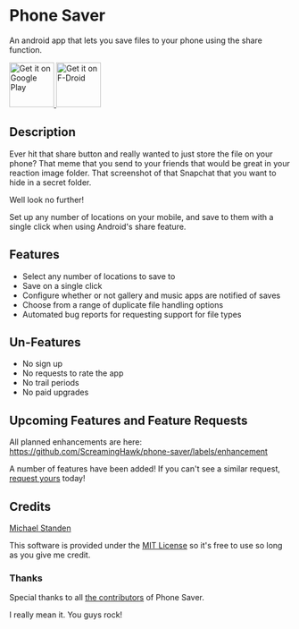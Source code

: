 # Phone Saver

An android app that lets you save files to your phone using the share function.

<a href="https://play.google.com/store/apps/details?id=link.standen.michael.phonesaver" target="_blank">
	<img src="https://play.google.com/intl/en_us/badges/images/generic/en-play-badge.png" alt="Get it on Google Play" height="80"/>
</a>
<a href="https://f-droid.org/repository/browse/?fdid=link.standen.michael.phonesaver" target="_blank">
	<img src="https://f-droid.org/badge/get-it-on.png" alt="Get it on F-Droid" height="80"/>
</a>

## Description

Ever hit that share button and really wanted to just store the file on your phone?
That meme that you send to your friends that would be great in your reaction image folder.
That screenshot of that Snapchat that you want to hide in a secret folder.

Well look no further!

Set up any number of locations on your mobile, and save to them with a single click when using Android's share feature.

## Features

* Select any number of locations to save to
* Save on a single click
* Configure whether or not gallery and music apps are notified of saves
* Choose from a range of duplicate file handling options
* Automated bug reports for requesting support for file types

## Un-Features

* No sign up
* No requests to rate the app
* No trail periods
* No paid upgrades

## Upcoming Features and Feature Requests

All planned enhancements are here: https://github.com/ScreamingHawk/phone-saver/labels/enhancement

A number of features have been added!
If you can't see a similar request, [request yours](https://github.com/ScreamingHawk/phone-saver/issues/new) today!

## Credits

[Michael Standen](https://michael.standen.link)

This software is provided under the [MIT License](https://tldrlegal.com/license/mit-license) so it's free to use so long as you give me credit.

### Thanks

Special thanks to all [the contributors](https://github.com/ScreamingHawk/phone-saver/graphs/contributors) of Phone Saver.

I really mean it. You guys rock!
